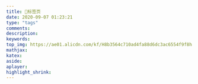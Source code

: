 ```yaml
---
title: 🎉标签页
date: 2020-09-07 01:23:21
type: "tags"
comments:
description:
keywords:
top_img: https://ae01.alicdn.com/kf/H8b3564c710ad4fa88d6dc3ac6554f9f8h.jpg
mathjax:
katex:
aside:
aplayer:
highlight_shrink:
---
```


